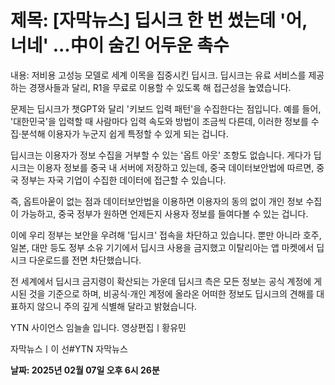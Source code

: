 # **제목: [자막뉴스] 딥시크 한 번 썼는데 '어, 너네' ...中이 숨긴 어두운 촉수**

  내용: 저비용 고성능 모델로 세계 이목을 집중시킨 딥시크. 딥시크는 유료 서비스를 제공하는 경쟁사들과 달리, R1을 무료로 이용할 수 있도록 해 접근성을 높였습니다.

문제는 딥시크가 챗GPT와 달리 '키보드 입력 패턴'을 수집한다는 점입니다. 예를 들어, '대한민국'을 입력할 때 사람마다 입력 속도와 방법이 조금씩 다른데, 이러한 정보를 수집·분석해 이용자가 누군지 쉽게 특정할 수 있게 되는 겁니다.

딥시크는 이용자가 정보 수집을 거부할 수 있는 '옵트 아웃' 조항도 없습니다. 게다가 딥시크는 이용자 정보를 중국 내 서버에 저장하고 있는데, 중국 데이터보안법에 따르면, 중국 정부는 자국 기업이 수집한 데이터에 접근할 수 있습니다.

즉, 옵트아웉이 없는 점과 데이터보안법을 이용하면 이용자의 동의 없이 개인 정보 수집이 가능하고, 중국 정부가 원하면 언제든지 사용자 정보를 들여다볼 수 있는 겁니다.

이에 우리 정부는 보안을 우려해 '딥시크' 접속을 차단하고 있습니다. 뿐만 아니라 호주, 일본, 대만 등도 정부 소유 기기에서 딥시크 사용을 금지했고 이탈리아는 앱 마켓에서 딥시크 다운로드를 전면 차단했습니다.

전 세계에서 딥시크 금지령이 확산되는 가운데 딥시크 측은 모든 정보는 공식 계정에 게시된 것을 기준으로 하며, 비공식·개인 계정에 올라온 어떠한 정보도 딥시크의 견해를 대표하지 않으니 주의 깊게 식별해 달라고 밝혔습니다.

YTN 사이언스 임늘솔 입니다. 영상편집ㅣ황유민

자막뉴스ㅣ이 선#YTN 자막뉴스

  **날짜: 2025년 02월 07일 오후 6시 26분**